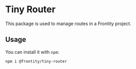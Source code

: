 # Tiny Router

This package is used to manage routes in a Frontity project.

## Usage

You can install it with `npm`:

```
npm i @frontity/tiny-router
```